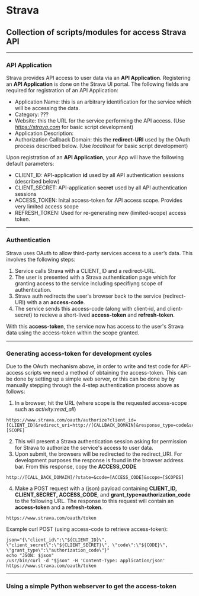 # Strava

## Collection of scripts/modules for access Strava API
---
### API Application
Strava provides API access to user data via an **API Application**. Registering an **API Application** is done on the Strava UI portal.
The following fields are required for registration of an API Application:
  - Application Name: this is an arbitrary identification for the service which will be accessing the data.
  - Category: ???
  - Website:  this the URL for the service performing the API access. (Use *https://strava.com* for basic script development)
  - Application Description:  
  - Authorization Callback Domain:  this the **redirect-URI** used by the OAuth process described below. (Use *localhost* for basic script development)

Upon registration of an **API Application**, your App will have the following default parameters:
  * CLIENT_ID:  API-application **id** used by all API authentication sessions (described below)
  * CLIENT_SECRET: API-application **secret** used by all API authentication sessions 
  * ACCESS_TOKEN:  Inital access-token for API access scope. Provides very limited access scope
  * REFRESH_TOKEN: Used for re-generating new (limited-scope) access token.


---
### Authentication
Strava uses OAuth to allow third-party services access to a user’s data. This involves the following steps:
 1. Service calls Strava with a CLIENT_ID and a redirect-URL.
 2. The user is presented with a Strava authentication page which for granting access to the service including specifiyng scope of authentication.
 3. Strava auth redirects the user's browser back to the service (redirect-URI) with a an **access-code**.
 4. The service sends this access-code (along with client-id, and client-secret) to recieve a short-lived **access-token** and **refresh-token**. 

With this **access-token**, the service now has access to the user's Strava data using the access-token within the scope granted. 

---
### Generating access-token for development cycles 
Due to the OAuth mechanism above, in order to write and test code for API-access scripts we need a method of obtaining the access-token. This can be done by setting up a simple web server,  or this can be done by by manually stepping through the 4-step authentication process above as follows:
  1. In a browser, hit the URL (where scope is the requested access-scope such as *activity:read_all*)
```
https://www.strava.com/oauth/authorize?client_id=[CLIENT_ID]&redirect_uri=http://[CALLBACK_DOMAIN]&response_type=code&scope=[SCOPE]
```
  2. This will present a Strava authentication session asking for permission for Strava to authorize the service's access to user data.
  3. Upon submit, the browsers will be redirected to the redirect_URI.  For development purposes the response is found in the browser address bar.  From this response, copy the **ACCESS_CODE**
```
http://[CALL_BACK_DOMAIN]/?state=&code=[ACCESS_CODE]&scope=[SCOPES]
```
  4. Make a POST request with a (json) payload containing **CLIENT_ID, CLIENT_SECRET, ACCESS_CODE**, and **grant_type=authorization_code** to the following URL. The response to this request will contain an **access-token** and a **refresh-token**.
```
https://www.strava.com/oauth/token
```
Example curl POST (using access-code to retrieve access-token):
```
json="{\"client_id\":\"${CLIENT_ID}\", \"client_secret\":\"${CLIENT_SECRET}\", \"code\":\"${CODE}\", \"grant_type\":\"authorization_code\"}"
echo "JSON: $json"
/usr/bin/curl -d "$json" -H 'Content-Type: application/json' https://www.strava.com/oauth/token
```
---
### Using a simple Python webserver to get the access-token
